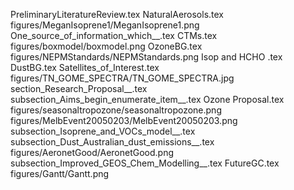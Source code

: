 PreliminaryLiteratureReview.tex
NaturalAerosols.tex
figures/MeganIsoprene1/MeganIsoprene1.png
One_source_of_information_which__.tex
CTMs.tex
figures/boxmodel/boxmodel.png
OzoneBG.tex
figures/NEPMStandards/NEPMStandards.png
Isop and HCHO .tex
DustBG.tex
Satellites_of_Interest.tex
figures/TN_GOME_SPECTRA/TN_GOME_SPECTRA.jpg
section_Research_Proposal__.tex
subsection_Aims_begin_enumerate_item__.tex
Ozone Proposal.tex
figures/seasonaltropozone/seasonaltropozone.png
figures/MelbEvent20050203/MelbEvent20050203.png
subsection_Isoprene_and_VOCs_model__.tex
subsection_Dust_Australian_dust_emissions__.tex
figures/AeronetGood/AeronetGood.png
subsection_Improved_GEOS_Chem_Modelling__.tex
FutureGC.tex
figures/Gantt/Gantt.png
